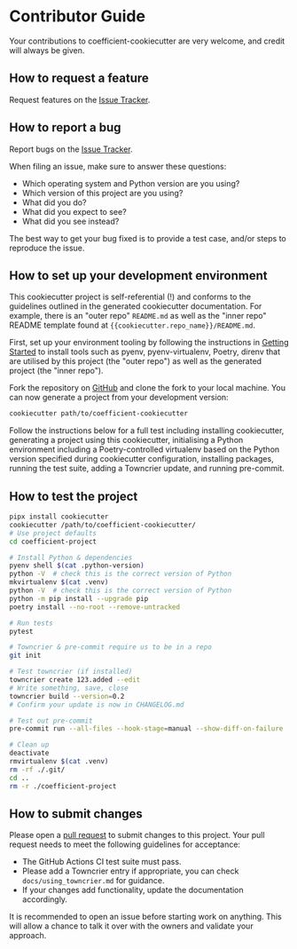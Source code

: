 # Contributor Guide

Your contributions to coefficient-cookiecutter are very welcome, and credit will always be given.

## How to request a feature

Request features on the [Issue Tracker].

## How to report a bug

Report bugs on the [Issue Tracker].

When filing an issue, make sure to answer these questions:

- Which operating system and Python version are you using?
- Which version of this project are you using?
- What did you do?
- What did you expect to see?
- What did you see instead?

The best way to get your bug fixed is to provide a test case, and/or steps to reproduce the issue.

## How to set up your development environment

This cookiecutter project is self-referential (!) and conforms to the guidelines outlined in the
generated cookiecutter documentation. For example, there is an "outer repo" `README.md` as well as
the "inner repo" README template found at `{{cookiecutter.repo_name}}/README.md`.

First, set up your environment tooling by following the instructions in [Getting
Started]({{cookiecutter.repo_name}}/docs/getting_started.md) to install tools such as pyenv,
pyenv-virtualenv, Poetry, direnv that are utilised by this project (the "outer repo") as well as the
generated project (the "inner repo").

Fork the repository on [GitHub] and clone the fork to your local machine. You can now generate a
project from your development version:

```sh
cookiecutter path/to/coefficient-cookiecutter
```

Follow the instructions below for a full test including installing cookiecutter, generating a
project using this cookiecutter, initialising a Python environment including a Poetry-controlled
virtualenv based on the Python version specified during cookiecutter configuration, installing
packages, running the test suite, adding a Towncrier update, and running pre-commit.

## How to test the project

```sh
pipx install cookiecutter
cookiecutter /path/to/coefficient-cookiecutter/
# Use project defaults
cd coefficient-project

# Install Python & dependencies
pyenv shell $(cat .python-version)
python -V  # check this is the correct version of Python
mkvirtualenv $(cat .venv)
python -V  # check this is the correct version of Python
python -m pip install --upgrade pip
poetry install --no-root --remove-untracked

# Run tests
pytest

# Towncrier & pre-commit require us to be in a repo
git init

# Test towncrier (if installed)
towncrier create 123.added --edit
# Write something, save, close
towncrier build --version=0.2
# Confirm your update is now in CHANGELOG.md

# Test out pre-commit
pre-commit run --all-files --hook-stage=manual --show-diff-on-failure

# Clean up
deactivate
rmvirtualenv $(cat .venv)
rm -rf ./.git/
cd ..
rm -r ./coefficient-project
```

## How to submit changes

Please open a [pull request] to submit changes to this project. Your pull request needs to meet the
following guidelines for acceptance:

- The GitHub Actions CI test suite must pass.
- Please add a Towncrier entry if appropriate, you can check `docs/using_towncrier.md` for guidance.
- If your changes add functionality, update the documentation accordingly.

It is recommended to open an issue before starting work on anything. This will allow a chance to
talk it over with the owners and validate your approach.

[github]: https://github.com/CoefficientSystems/coefficient-cookiecutter/
[issue tracker]: https://github.com/CoefficientSystems/coefficient-cookiecutter/issues
[pull request]: https://github.com/CoefficientSystems/coefficient-cookiecutter/pulls
